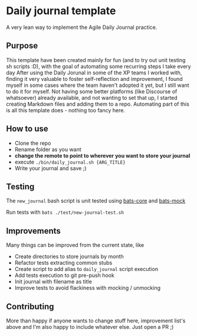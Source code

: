 # Daily journal template
A very lean way to implement the Agile Daily Journal practice.

## Purpose
This template have been created mainly for fun (and to try out unit testing sh scripts :D), with the goal of automating some recurring steps I take every day
After using the Daily Jorunal in some of the XP teams I worked with, finding it very valuable to foster self-reflection and improvement, I found myself in some cases where the team haven't adopted it yet, but I still want to do it for myself.
Not having some better platforms (like Discourse of whatsoever) already available, and not wanting to set that up, I started creating Markdown files and adding them to a repo.
Automating part of this is all this template does - nothing too fancy here.

## How to use
* Clone the repo
* Rename folder as you want
* **change the remote to point to wherever you want to store your journal**
* execute `./bin/daily_journal.sh {ARG_TITLE}`
* Write your journal and save ;)

## Testing
The `new_journal` bash script is unit tested using [bats-core](https://github.com/bats-core/bats-core#setup-and-teardown-pre--and-post-test-hooks) and [bats-mock](https://github.com/jasonkarns/bats-mock)

Run tests with ```bats ./test/new-journal-test.sh```

## Improvements
Many things can be improved from the current state, like
* Create directories to store journals by month
* Refactor tests extracting common stubs
* Create script to add alias to `daily_journal` script execution
* Add tests execution to git pre-push hook
* Init journal with filename as title
* Improve tests to avoid flackiness with mocking / unmocking

## Contributing
More than happy if anyone wants to change stuff here, improvement list's above and I'm also happy to include whatever else. Just open a PR ;)
